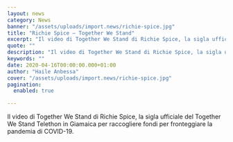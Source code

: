 ```yaml
---
layout: news
category: News
banner: "/assets/uploads/import.news/richie-spice.jpg"
title: "Richie Spice – Together We Stand"
excerpt: "Il video di Together We Stand di Richie Spice, la sigla ufficiale del Together We Stand Telethon in Giamaica per raccogliere fondi per fronteggiare la pandemia di COVID-"
quote: ""
description: "Il video di Together We Stand di Richie Spice, la sigla ufficiale del Together We Stand Telethon in Giamaica per raccogliere fondi per fronteggiare la pandemia di COVID-"
keywords: ""
date: 2020-04-16T00:00:00.000+01:00
author: "Haile Anbessa"
cover: "/assets/uploads/import.news/richie-spice.jpg"
pagination:
  enabled: true

---
```


Il video di Together We Stand di Richie Spice, la sigla ufficiale del Together We Stand Telethon in Giamaica per raccogliere fondi per fronteggiare la pandemia di COVID-19.
